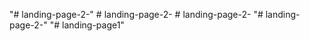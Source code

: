 "# landing-page-2-" 
#   l a n d i n g - p a g e - 2 -  
 #   l a n d i n g - p a g e - 2 -  
 "# landing-page-2-" 
"# landing-page1" 
